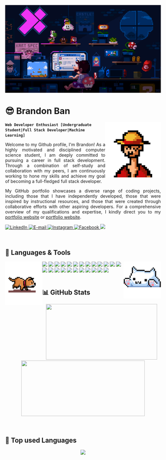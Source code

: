 <img src="./assets/mario.gif" alt="banner">
<div align="center">
    <h1 align="left">😎 Brandon Ban</h1>
    <img align="right" width="180px" height="180px" src="./assets/luffy.gif"/>
</div>

**`Web Developer Enthusiast [Undergraduate Student|Full Stack Developer|Machine Learning]`**

<p style='text-align: justify;'>
Welcome to my Github profile, I'm Brandon! As a highly motivated and disciplined computer science student, I am deeply committed to pursuing a career in full stack development. Through a combination of self-study and collaboration with my peers, I am continuously working to hone my skills and achieve my goal of becoming a full-fledged full stack developer. 
</p>

<p style='text-align: justify;'>
My GitHub portfolio showcases a diverse range of coding projects, including those that I have independently developed, those that were inspired by instructional resources, and those that were created through collaborative efforts with other aspiring developers. For a comprehensive overview of my qualifications and expertise, I kindly direct you to my <a target="_blank" href="https://www.bbkx.live/">portfolio website</a> or <a target="_blank" href="https://bbkxterminal.web.app/">portfolio website</a>. 
</p>

<p align="left">
    <a href="https://www.linkedin.com/in/bbkx/">
        <img alt="LinkedIn" title="Checkout My LinkedIn Profile" src="https://custom-icon-badges.demolab.com/badge/LinkedIn-0077B5?style=for-the-badge&logo=linkedin&logoColor=white"/>
    </a>
    <a href="mailto:bbkx226@gmail.com">
        <img alt="E-mail" title="Contact me via E-mail" src="https://custom-icon-badges.demolab.com/badge/Email-8B0000?style=for-the-badge&logo=mail&logoColor=white">
    </a>
    <a href="https://www.instagram.com/bbkx_/">
        <img alt="Instagram" title="Contact me via Instagram" src="https://custom-icon-badges.demolab.com/badge/Instagram-E4405F?style=for-the-badge&logo=instagram&logoColor=white">
    </a>
    <a href="https://www.facebook.com/bbkx.0226/">
        <img alt="Facebook" title="Contact me via Facebook" src="https://custom-icon-badges.demolab.com/badge/Facebook-1877F2?style=for-the-badge&logo=facebook&logoColor=white">
    </a>
    <a href="https://github.com/bbkx226">
        <img src="https://komarev.com/ghpvc/?username=bbkx226&color=blueviolet&style=for-the-badge&label=Profile+Views">
    </a>
</p>

<br />
<h2 align="left">🌟 Languages & Tools</h2>
<div>
    <img align="left" src="./assets/dog.gif" width="120" height="140" />
    <img align="right" src="./assets/cat.gif" width="120" height="120" />
    <img src="https://img.shields.io/badge/Python-239120?style=for-the-badge&logo=python&logoColor=white" />
    <img src="https://img.shields.io/badge/c-%2300599C.svg?style=for-the-badge&logo=c&logoColor=white" />
    <img src="https://img.shields.io/badge/java-%23ED8B00.svg?style=for-the-badge&logo=java&logoColor=white" />
    <img src="https://img.shields.io/badge/MongoDB-4EA94B?style=for-the-badge&logo=mongodb&logoColor=white" />
    <img src="https://img.shields.io/badge/Express.js-404D59?style=for-the-badge&logo=express&logoColor=white" />
    <img src="https://img.shields.io/badge/React-20232A?style=for-the-badge&logo=react&logoColor=white" />
    <img src="https://img.shields.io/badge/Node.js-43853D?style=for-the-badge&logo=node.js&logoColor=white" />
    <img src="https://img.shields.io/badge/HTML5-F16529?style=for-the-badge&logo=html5&logoColor=white" />
    <img src="https://img.shields.io/badge/CSS3-1572B6?style=for-the-badge&logo=css3&logoColor=white" />
    <img src="https://img.shields.io/badge/JavaScript-F7DF1E?style=for-the-badge&logo=javascript&logoColor=white" />
    <img src="https://img.shields.io/badge/Git-F05032?style=for-the-badge&logo=git&logoColor=white" />
    <img src="https://img.shields.io/badge/SASS-hotpink.svg?style=for-the-badge&logo=SASS&logoColor=white" />
    <img src="https://img.shields.io/badge/tailwindcss-%2338B2AC.svg?style=for-the-badge&logo=tailwind-css&logoColor=white" />
    <img src="https://img.shields.io/badge/figma-%23F24E1E.svg?style=for-the-badge&logo=figma&logoColor=white" />
    <img src="https://img.shields.io/badge/Firebase-FF9900?style=for-the-badge&logo=firebase&logoColor=white" />
    <img src="https://img.shields.io/badge/Jest-C21325?style=for-the-badge&logo=jest&logoColor=whitec" />
    <img src="https://img.shields.io/badge/-cypress-%23E5E5E5?style=for-the-badge&logo=cypress&logoColor=058a5e"/>
    <img src="https://img.shields.io/badge/Sql-018bff?style=for-the-badge&logo=microsoft-access&logoColor=white" />
    <img src="https://img.shields.io/badge/Markdown-000000?style=for-the-badge&logo=markdown&logoColor=white" />
    <img src="https://img.shields.io/badge/Redux-593D88?style=for-the-badge&logo=redux&logoColor=white" />
    <img src="https://img.shields.io/badge/Render-%46E3B7.svg?style=for-the-badge&logo=render&logoColor=white" />
    <img src="https://img.shields.io/badge/-GraphQL-E10098?style=for-the-badge&logo=graphql&logoColor=white" />
    <img src="https://img.shields.io/badge/TypeScript-007ACC?style=for-the-badge&logo=typescript&logoColor=white" />
    <img src="https://img.shields.io/badge/Solidity-%23363636.svg?style=for-the-badge&logo=solidity&logoColor=white" />
    
</div>

<br />
<h2 align="left">📊 GitHub Stats</h2>

<div align="center">
    <img width="360px" height="180px" float="left" src="https://awesome-github-stats.azurewebsites.net/user-stats/bbkx226?theme=dark&cardType=github&ring=D4AF37&show_icons=true&preferLogin=true&title=D4AF37">
    <img width="400px" height="180px" float="right" src="https://streak-stats.demolab.com/?user=bbkx226&theme=great-gatsby&mode=weekly&date_format=M j[, Y]">
</div>
<br />
<br />

<h2 align="left">🧰 Top used Languages</h2>
<div align="center">
<img width="450px" src="https://github-readme-stats.vercel.app/api/top-langs/?username=bbkx226&layout=compact&langs_count=12" />
</div>














